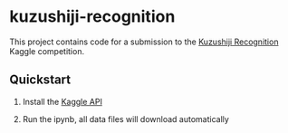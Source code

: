 # kuzushiji-recognition

This project contains code for a submission to the [Kuzushiji Recognition](https://www.kaggle.com/c/kuzushiji-recognition) Kaggle competition.

## Quickstart

1. Install the [Kaggle API](https://github.com/Kaggle/kaggle-api)

2. Run the ipynb, all data files will download automatically

